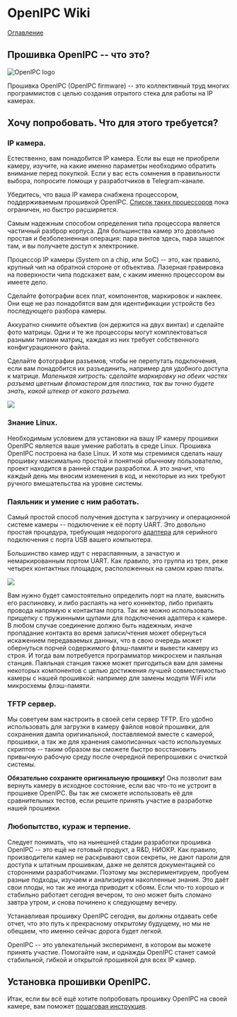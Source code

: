 # OpenIPC Wiki
[Оглавление](../README.md)

Прошивка OpenIPC -- что это?
----------------------------

![OpenIPC logo](../images/logo_openipc.png "OpenIPC logo")

Прошивка OpenIPC (OpenIPC firmware) -- это коллективный труд многих
программистов с целью создания отрытого стека для работы на IP камерах.


## Хочу попробовать. Что для этого требуется?

### IP камера.

Естественно, вам понадобится IP камера. Если вы еще не приобрели камеру,
изучите, на какие именно параметры необходимо обратить внимание перед
покупкой. Если у вас есть сомнения в правильности выбора, попросите помощи у
разработчиков в Telegram-канале.

Убедитесь, что ваша IP камера снабжена процессором, поддерживаемым прошивкой
OpenIPC. [Список таких процессоров][socs] пока ограничен, но быстро расширяется.

Самым надежным способом определения типа процессора является частичный разброр
корпуса. Для большинства камер это довольно простая и безболезненная операция:
пара винтов здесь, пара защелок там, и вы получаете доступ к электронике.

Процессор IP камеры (System on a chip, или SoC) -- это, как правило, крупный чип
на обратной стороне от объектива. Лазерная гравировка на поверхности чипа
подскажет вам, с каким именно процессором вы имеете дело.

Сделайте фотографии всех плат, компонентов, маркировок и наклеек. Они еще не
раз понадобятся вам для идентификации устройств без последующего разбора камеры.

Аккуратно снимите объектив (он держится на двух винтах) и сделайте фото матрицы.
Одни и те же процессоры могут комплектоваться разными типами матриц, каждая из
них требует собственного конфигурационного файла.

Сделайте фотографии разъемов, чтобы не перепутать подключения, если вам
понадобится их разъединить, например для удобного доступа к матрице. _Маленькая
хитрость: сделайте маркировку на обеих частях разъема цветным фломастером для
пластика, так вы точно будете знать, какой штекер от какого разъема._

![](../images/camera-connector-colorcode.webp)

### Знание Linux.

Необходимым условием для установки на вашу IP камеру прошивки OpenIPC является
ваше умение работать в среде Linux. Прошивка OpenIPC построена на базе Linux.
И хотя мы стремимся сделать нашу прошивку максимально простой и понятной обычному
пользователю, проект находится в ранней стадии разработки. А это значит, что
каждый день мы вносим изменения в код, и некоторые из них требуют ручного
вмешательства на уровне системы.

### Паяльник и умение с ним работать.

Самый простой способ получения доступа к загрузчику и операционной системе
камеры -- подключение к её порту UART. Это довольно простая процедура,
требующая недорогого [адаптера][g-usbttl] для серийного подключения с порта USB
вашего компьютера.

Большинство камер идут с нераспаянным, а зачастую и немаркированным портом
UART. Как правило, это группа из трех, реже четырех контактных площадок,
расположенных на самом краю платы.

![](../images/camera-uart.webp)

Вам нужно будет самостоятельно определить порт на плате, выяснить его
распиновку, и либо распаять на него коннектор, либо припаять провода напрямую
к контактам порта. Так же можно использовать прищепку с пружинными щупами для
подключения адаптера к камере. В любом случае соединение должно быть надежным,
иначе пропадание контакта во время записи/чтения может обернуться искажением
передаваемых данных, что в свою очередь может обернуться порчей содержимого
флэш-памяти и вывести камеру из строя. И тогда вам потребуется программатор
микросхем и паяльная станция. Паяльная станция также может пригодиться вам для
замены некоторых компонентов с целью достижения лучшей совместимостью камеры
с нашей прошивкой: например для замены модуля WiFi или микросхемы флэш-памяти.

### TFTP сервер.

Мы советуем вам настроить в своей сети сервер TFTP. Его удобно использовать для
загрузки в камеру файлов новой прошивки, для сохранения дампа оригинальной,
поставляемой вместе с камерой, прошивки, а так же для хранения самописанных
часто используемых скриптов -- таким образом вы сможете быстро восстановить
привычную рабочую среду после очередной перепрошивки с очисткой системы.

**Обязательно сохраните оригинальную прошивку!** Она позволит вам вернуть
камеру в исходное состояние, если вас что-то не устроит в прошивке OpenIPC.
Вы так же сможете использовать её для сравнительных тестов, если решите принять
участие в разработке нашей прошивки.

### Любопытство, кураж и терпение.

Следует понимать, что на нынешней стадии разработки прошивка OpenIPC -- это ещё
не готовый продукт, а R&D, НИОКР. Как правило, производители камер не раскрывают
свои секреты, не дают пароли для доступа к штатным прошивкам, даже не делятся
документацией со сторонними разработчиками. Поэтому мы экспериментируем, пробуем
разные подходы, изучаем и анализируем накопленные знания. Это даёт свои плоды,
но так же иногда приводит к сбоям. Если что-то хорошо и стабильно работает
сегодня вечером, то оно может быть сломано завтра утром, и снова починено к
следующему вечеру.

Устанавливая прошивку OpenIPC сегодня, вы должны отдавать себе отчет, что это
путь к прекрасному открытому будущему, но мы не обещаем, что именно сейчас
дорога будет легкой.

OpenIPC -- это увлекательный эксперимент, в котором вы можете принять участие.
Помогайте нам, и однажды OpenIPC станет самой стабильной, гибкой и открытой
прошивкой для всех IP камер.


## Установка прошивки OpenIPC.

Итак, если вы всё ещё хотите попробовать прошивку OpenIPC на своей камере,
вам поможет [пошаговая инструкция](installation.md).

[socs]: https://github.com/OpenIPC/firmware/wiki/supported_devices
[g-usbttl]: https://google.com/search?q=ftdi+usb+ttl
[g-3.3ttl]: https://google.com/search?q=logic+level+converter+3.3v+5v
